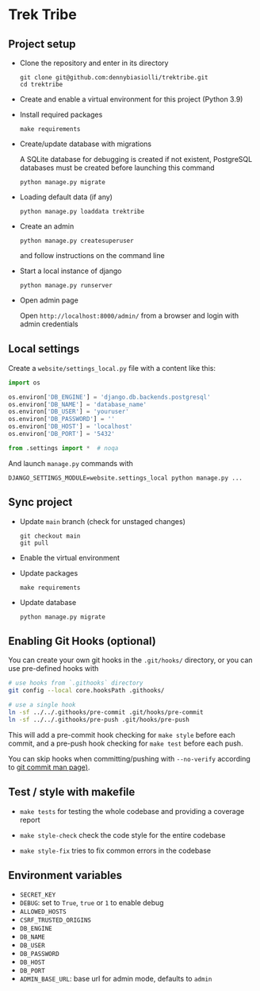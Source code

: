 # Trek Tribe


## Project setup

- Clone the repository and enter in its directory

    ```
    git clone git@github.com:dennybiasiolli/trektribe.git
    cd trektribe
    ```

- Create and enable a virtual environment for this project (Python 3.9)

- Install required packages

    `make requirements`

- Create/update database with migrations

    A SQLite database for debugging is created if not existent,
    PostgreSQL databases must be created before launching this command

    `python manage.py migrate`

- Loading default data (if any)

    `python manage.py loaddata trektribe`

- Create an admin

    `python manage.py createsuperuser`

    and follow instructions on the command line

- Start a local instance of django

    `python manage.py runserver`

- Open admin page

    Open `http://localhost:8000/admin/` from a browser and login with admin credentials


## Local settings

Create a `website/settings_local.py` file with a content like this:

```py
import os

os.environ['DB_ENGINE'] = 'django.db.backends.postgresql'
os.environ['DB_NAME'] = 'database_name'
os.environ['DB_USER'] = 'youruser'
os.environ['DB_PASSWORD'] = ''
os.environ['DB_HOST'] = 'localhost'
os.environ['DB_PORT'] = '5432'

from .settings import *  # noqa
```

And launch `manage.py` commands with

`DJANGO_SETTINGS_MODULE=website.settings_local python manage.py ...`


## Sync project

- Update `main` branch (check for unstaged changes)

    ```
    git checkout main
    git pull
    ```

- Enable the virtual environment

- Update packages

    `make requirements`

- Update database

    `python manage.py migrate`

## Enabling Git Hooks (optional)

You can create your own git hooks in the `.git/hooks/` directory, or you can use pre-defined hooks with

```sh
# use hooks from `.githooks` directory
git config --local core.hooksPath .githooks/

# use a single hook
ln -sf ../../.githooks/pre-commit .git/hooks/pre-commit
ln -sf ../../.githooks/pre-push .git/hooks/pre-push
```

This will add a pre-commit hook checking for `make style` before each commit,
and a pre-push hook checking for `make test` before each push.

You can skip hooks when committing/pushing with `--no-verify`
according to [git commit man page)](https://git-scm.com/docs/git-commit#Documentation/git-commit.txt--n).


## Test / style with makefile

- `make tests` for testing the whole codebase and providing a coverage report

- `make style-check` check the code style for the entire codebase

- `make style-fix` tries to fix common errors in the codebase


## Environment variables

- `SECRET_KEY`
- `DEBUG`: set to `True`, `true` or `1` to enable debug
- `ALLOWED_HOSTS`
- `CSRF_TRUSTED_ORIGINS`
- `DB_ENGINE`
- `DB_NAME`
- `DB_USER`
- `DB_PASSWORD`
- `DB_HOST`
- `DB_PORT`
- `ADMIN_BASE_URL`: base url for admin mode, defaults to `admin`
